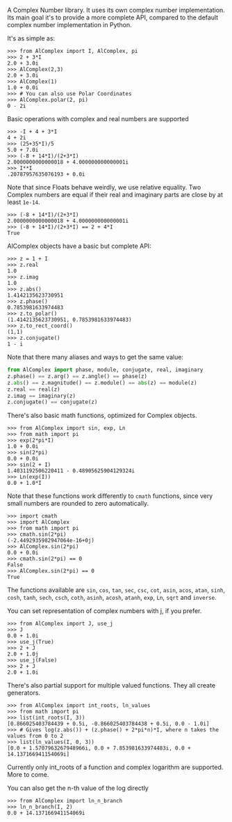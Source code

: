 A Complex Number library. It uses its own complex number implementation. Its main goal it's to provide a more complete API, compared to the default complex number implementation in Python.

It's as simple as:

```
>>> from AlComplex import I, AlComplex, pi
>>> 2 + 3*I
2.0 + 3.0i
>>> AlComplex(2,3)
2.0 + 3.0i
>>> AlComplex(1)
1.0 + 0.0i
>>> # You can also use Polar Coordinates
>>> AlComplex.polar(2, pi)
0 - 2i
``` 

Basic operations with complex and real numbers are supported

```
>>> -I + 4 + 3*I
4 + 2i
>>> (25+35*I)/5
5.0 + 7.0i
>>> (-8 + 14*I)/(2+3*I)
2.0000000000000018 + 4.000000000000001i
>>> I**I
.20787957635076193 + 0.0i
```

Note that since Floats behave weirdly, we use relative equality. Two Complex numbers are equal if their real and imaginary parts are close by at least ```1e-14```.

```
>>> (-8 + 14*I)/(2+3*I)
2.0000000000000018 + 4.000000000000001i
>>> (-8 + 14*I)/(2+3*I) == 2 + 4*I
True
```

AlComplex objects have a basic but complete API:

```
>>> z = 1 + I
>>> z.real
1.0
>>> z.imag
1.0
>>> z.abs()
1.4142135623730951
>>> z.phase()
0.7853981633974483
>>> z.to_polar()
(1.4142135623730951, 0.7853981633974483)
>>> z.to_rect_coord()
(1,1)
>>> z.conjugate()
1 - i
```

Note that there many aliases and ways to get the same value: 

```python 
from AlComplex import phase, module, conjugate, real, imaginary
z.phase() == z.arg() == z.angle() == phase(z)
z.abs() == z.magnitude() == z.module() == abs(z) == module(z)
z.real == real(z)
z.imag == imaginary(z)
z.conjugate() == conjugate(z)
``` 

There's also basic math functions, optimized for Complex objects. 

```
>>> from AlComplex import sin, exp, Ln
>>> from math import pi
>>> exp(2*pi*I)
1.0 + 0.0i
>>> sin(2*pi)
0.0 + 0.0i
>>> sin(2 + I)
1.4031192506220411 - 0.48905625904129324i
>>> Ln(exp(I)) 
0.0 + 1.0*I
``` 

Note that these functions work differently to ```cmath``` functions, since very small numbers are rounded to zero automatically.

```
>>> import cmath
>>> import AlComplex
>>> from math import pi
>>> cmath.sin(2*pi)
(-2.4492935982947064e-16+0j)
>>> AlComplex.sin(2*pi)
0.0 + 0.0i
>>> cmath.sin(2*pi) == 0
False
>>> AlComplex.sin(2*pi) == 0
True
```

The functions available are ```sin```, ```cos```, ```tan```, ```sec```, ```csc```, ```cot```, ```asin```, ```acos```, ```atan```, ```sinh```, ```cosh```, ```tanh```, ```sech```, ```csch```, ```coth```, ```asinh```, ```acosh```, ```atanh```, ```exp```, ```Ln```, ```sqrt``` and ```inverse```.

You can set representation of complex numbers with j, if you prefer.

```
>>> from AlComplex import J, use_j
>>> J
0.0 + 1.0i
>>> use_j(True)
>>> 2 + J
2.0 + 1.0j
>>> use_j(False)
>>> 2 + J
2.0 + 1.0i
```

There's also partial support for multiple valued functions. They all create generators.

```
>>> from AlComplex import int_roots, ln_values
>>> from math import pi
>>> list(int_roots(I, 3))
[0.866025403784439 + 0.5i, -0.866025403784438 + 0.5i, 0.0 - 1.0i]
>>> # Gives log(z.abs()) + (z.phase() + 2*pi*n)*I, where n takes the values from 0 to 2
>>> list(ln_values(I, 0, 3))
[0.0 + 1.5707963267948966i, 0.0 + 7.853981633974483i, 0.0 + 14.137166941154069i]
```

Currently only int_roots of a function and complex logarithm are supported. More to come. 

You can also get the n-th value of the log directly

```
>>> from AlComplex import ln_n_branch
>>> ln_n_branch(I, 2)
0.0 + 14.137166941154069i
```